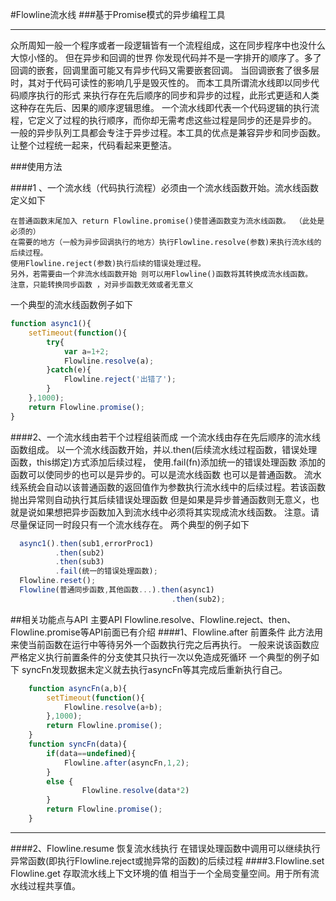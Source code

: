 #Flowline流水线
###基于Promise模式的异步编程工具
<hr/>
众所周知一般一个程序或者一段逻辑皆有一个流程组成，这在同步程序中也没什么大惊小怪的。
但在异步和回调的世界 你发现代码并不是一字排开的顺序了。多了回调的嵌套，回调里面可能又有异步代码又需要嵌套回调。
当回调嵌套了很多层时，其对于代码可读性的影响几乎是毁灭性的。
而本工具所谓流水线即以同步代码顺序执行的形式 来执行存在先后顺序的同步和异步的过程，此形式更适和人类这种存在先后、因果的顺序逻辑思维。
一个流水线即代表一个代码逻辑的执行流程，它定义了过程的执行顺序，而你却无需考虑这些过程是同步的还是异步的。
一般的异步队列工具都会专注于异步过程。本工具的优点是兼容异步和同步函数。让整个过程统一起来，代码看起来更整洁。

###使用方法

####1 、一个流水线（代码执行流程）必须由一个流水线函数开始。流水线函数定义如下 

    在普通函数末尾加入 return Flowline.promise()使普通函数变为流水线函数。 （此处是必须的） 
    在需要的地方（一般为异步回调执行的地方）执行Flowline.resolve(参数)来执行流水线的后续过程。
    使用Flowline.reject(参数)执行后续的错误处理过程。
    另外，若需要由一个非流水线函数开始 则可以用Flowline()函数将其转换成流水线函数。
    注意，只能转换同步函数 ，对异步函数无效或者无意义
一个典型的流水线函数例子如下
```javascript 
function async1(){
    setTimeout(function(){
        try{
            var a=1+2;
            Flowline.resolve(a);
        }catch(e){
            Flowline.reject('出错了');
        }
    },1000);
    return Flowline.promise();
}
```
 
####2、一个流水线由若干个过程组装而成
    一个流水线由存在先后顺序的流水线函数组成。
    以一个流水线函数开始，并以.then(后续流水线过程函数，错误处理函数，this绑定)方式添加后续过程，
    使用.fail(fn)添加统一的错误处理函数
    添加的函数可以使同步的也可以是异步的。可以是流水线函数 也可以是普通函数。
    流水线系统会自动以该普通函数的返回值作为参数执行流水线中的后续过程。若该函数抛出异常则自动执行其后续错误处理函数
    但是如果是异步普通函数则无意义，也就是说如果想把异步函数加入到流水线中必须将其实现成流水线函数。
    注意。请尽量保证同一时段只有一个流水线存在。
  两个典型的例子如下
```javascript
  async1().then(sub1,errorProc1)
          .then(sub2)
          .then(sub3)
          .fail(统一的错误处理函数);
  Flowline.reset();
  Flowline(普通同步函数,其他函数...).then(async1)
                                    .then(sub2);
```
##相关功能点与API
主要API Flowline.resolve、Flowline.reject、then、Flowline.promise等API前面已有介绍
####1、Flowline.after 前置条件 
    此方法用来使当前函数在运行中等待另外一个函数执行完之后再执行。
    一般来说该函数应严格定义执行前置条件的分支使其只执行一次以免造成死循环
一个典型的例子如下 syncFn发现数据未定义就去执行asyncFn等其完成后重新执行自己。
```javascript
    function asyncFn(a,b){
        setTimeout(function(){
            Flowline.resolve(a+b);
        },1000);
        return Flowline.promise();
    }
    function syncFn(data){
        if(data==undefined){
            Flowline.after(asyncFn,1,2);
        }
        else {
                Flowline.resolve(data*2)
        }
        return Flowline.promise();
    }
```
<hr>
####2、Flowline.resume 恢复流水线执行
    在错误处理函数中调用可以继续执行异常函数(即执行Flowline.reject或抛异常的函数)的后续过程
####3.Flowline.set Flowline.get
    存取流水线上下文环境的值 相当于一个全局变量空间。用于所有流水线过程共享值。
